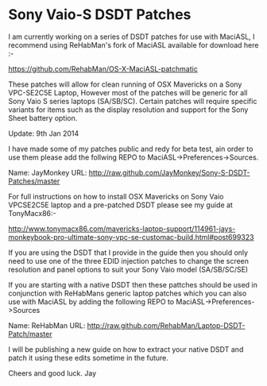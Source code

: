 Sony Vaio-S DSDT Patches
========================

I am currently working on a series of DSDT patches for use with MaciASL, I recommend using ReHabMan's fork of MaciASL available for download here :-

https://github.com/RehabMan/OS-X-MaciASL-patchmatic

These patches will allow for clean running of OSX Mavericks on a Sony VPC-SE2C5E Laptop, However most of the patches will be generic for all Sony Vaio S series laptops (SA/SB/SC). Certain patches will require specific variants for items such as the display resolution and support for the Sony Sheet battery option. 

Update: 9th Jan 2014

I have made some of my patches public and redy for beta test, ain order to use them please add the follwing REPO to MaciASL->Preferences->Sources.

Name: JayMonkey
URL: http://raw.github.com/JayMonkey/Sony-S-DSDT-Patches/master

For full instructions on how to install OSX Mavericks on Sony Vaio VPCSE2C5E laptop and a pre-patched DSDT please see my guide at TonyMacx86:-

http://www.tonymacx86.com/mavericks-laptop-support/114961-jays-monkeybook-pro-ultimate-sony-vpc-se-customac-build.html#post699323

If you are using the DSDT that I provide in the guide then you should only need to use one of the three EDID injection patches to change the screen resolution and panel options to suit your Sony Vaio model (SA/SB/SC/SE)

If you are starting with a native DSDT then these pattches should be used in conjunction with ReHabMans generic laptop patches which you can also use with MaciASL by adding the following REPO to MaciASL->Preferences->Sources

Name: ReHabMan
URL: http://raw.github.com/RehabMan/Laptop-DSDT-Patch/master

I will be publishing a new guide on how to extract your native DSDT and patch it using these edits sometime in the future.

Cheers and good luck.
Jay
